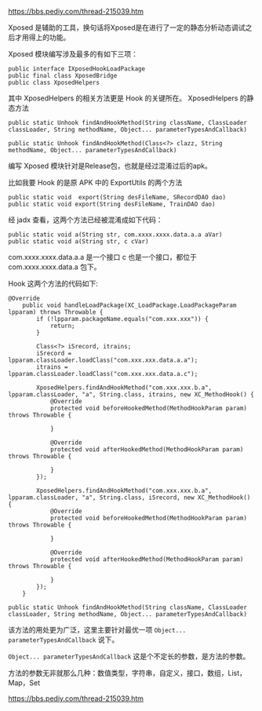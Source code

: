 https://bbs.pediy.com/thread-215039.htm

Xposed 是辅助的工具，换句话将Xposed是在进行了一定的静态分析动态调试之后才用得上的功能。

Xposed 模块编写涉及最多的有如下三项：

```
public interface IXposedHookLoadPackage
public final class XposedBridge
public class XposedHelpers
```

其中 XposedHelpers 的相关方法更是 Hook 的关键所在。
XposedHelpers 的静态方法


`public static Unhook findAndHookMethod(String className, ClassLoader classLoader, String methodName, Object... parameterTypesAndCallback)`

`public static Unhook findAndHookMethod(Class<?> clazz, String methodName, Object... parameterTypesAndCallback)`

编写 Xposed 模块针对是Release包，也就是经过混淆过后的apk。

比如我要 Hook 的是原 APK 中的 ExportUtils 的两个方法 

```
public static void  export(String desFileName, SRecordDAO dao)
public static void export(String desFileName, TrainDAO dao)
```

经 jadx 查看，这两个方法已经被混淆成如下代码：

```
public static void a(String str, com.xxxx.xxxx.data.a.a aVar)
public static void a(String str, c cVar)
```

com.xxxx.xxxx.data.a.a 是一个接口 
c 也是一个接口，都位于 com.xxxx.xxxx.data.a 包下。

Hook 这两个方法的代码如下:

```
@Override
    public void handleLoadPackage(XC_LoadPackage.LoadPackageParam lpparam) throws Throwable {
        if (!lpparam.packageName.equals("com.xxx.xxx")) {
            return;
        }
        
        Class<?> iSrecord, itrains;
        iSrecord = lpparam.classLoader.loadClass("com.xxx.xxx.data.a.a");
        itrains = lpparam.classLoader.loadClass("com.xxx.xxx.data.a.c");

        XposedHelpers.findAndHookMethod("com.xxx.xxx.b.a", lpparam.classLoader, "a", String.class, itrains, new XC_MethodHook() {
            @Override
            protected void beforeHookedMethod(MethodHookParam param) throws Throwable {
                
            }

            @Override
            protected void afterHookedMethod(MethodHookParam param) throws Throwable {
                
            }
        });

        XposedHelpers.findAndHookMethod("com.xxx.xxx.b.a", lpparam.classLoader, "a", String.class, iSrecord, new XC_MethodHook() {
            @Override
            protected void beforeHookedMethod(MethodHookParam param) throws Throwable {
                
            }

            @Override
            protected void afterHookedMethod(MethodHookParam param) throws Throwable {

            }
        });
    }
```


`public static Unhook findAndHookMethod(String className, ClassLoader classLoader, String methodName, Object... parameterTypesAndCallback)`

该方法的用处更为广泛，这里主要针对最优一项 `Object... parameterTypesAndCallback` 说下。

`Object... parameterTypesAndCallback` 这是个不定长的参数，是方法的参数。

方法的参数无非就那么几种：数值类型，字符串，自定义，接口，数组，List，Map，Set


https://bbs.pediy.com/thread-215039.htm
